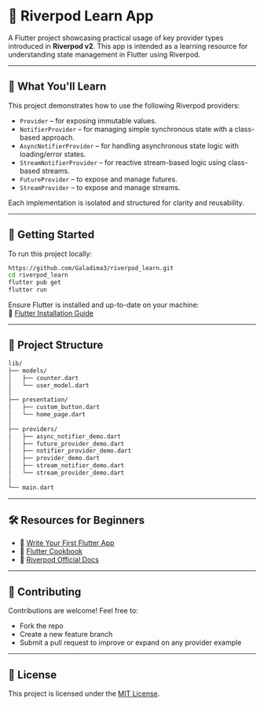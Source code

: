 # 📱 Riverpod Learn App

A Flutter project showcasing practical usage of key provider types introduced in **Riverpod v2**. This app is intended as a learning resource for understanding state management in Flutter using Riverpod.

---

## 🧠 What You'll Learn

This project demonstrates how to use the following Riverpod providers:

- `Provider` – for exposing immutable values.
- `NotifierProvider` – for managing simple synchronous state with a class-based approach.
- `AsyncNotifierProvider` – for handling asynchronous state logic with loading/error states.
- `StreamNotifierProvider` – for reactive stream-based logic using class-based streams.
- `FutureProvider` – to expose and manage futures.
- `StreamProvider` – to expose and manage streams.

Each implementation is isolated and structured for clarity and reusability.

---

## 🚀 Getting Started

To run this project locally:

```bash
https://github.com/Galadima3/riverpod_learn.git
cd riverpod_learn
flutter pub get
flutter run
```

Ensure Flutter is installed and up-to-date on your machine:  
📎 [Flutter Installation Guide](https://docs.flutter.dev/get-started/install)

---

## 📁 Project Structure

```bash
lib/
├── models/
│   ├── counter.dart
│   └── user_model.dart
│
├── presentation/
│   ├── custom_button.dart
│   └── home_page.dart
│
├── providers/
│   ├── async_notifier_demo.dart
│   ├── future_provider_demo.dart
│   ├── notifier_provider_demo.dart
│   ├── provider_demo.dart
│   ├── stream_notifier_demo.dart
│   └── stream_provider_demo.dart
│
└── main.dart
```

---

## 🛠 Resources for Beginners

- 📘 [Write Your First Flutter App](https://docs.flutter.dev/get-started/codelab)
- 🍳 [Flutter Cookbook](https://docs.flutter.dev/cookbook)
- 📖 [Riverpod Official Docs](https://riverpod.dev)

---

## 🤝 Contributing

Contributions are welcome! Feel free to:

- Fork the repo
- Create a new feature branch
- Submit a pull request to improve or expand on any provider example

---

## 📄 License

This project is licensed under the [MIT License](LICENSE.txt).
